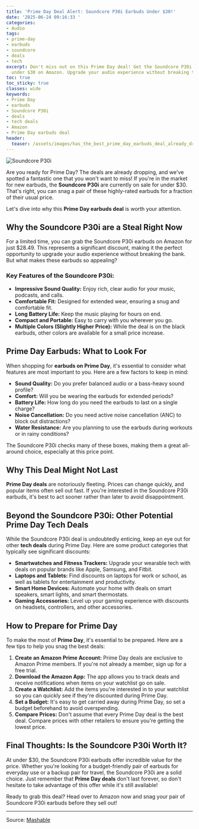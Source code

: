 ```yaml
---
title: 'Prime Day Deal Alert: Soundcore P30i Earbuds Under $30!'
date: '2025-06-24 09:16:33 '
categories:
- Audio
tags:
- prime-day
- earbuds
- soundcore
- deals
- tech
excerpt: Don't miss out on this Prime Day deal! Get the Soundcore P30i earbuds for
  under $30 on Amazon. Upgrade your audio experience without breaking the bank.
toc: true
toc_sticky: true
classes: wide
keywords:
- Prime Day
- earbuds
- Soundcore P30i
- deals
- tech deals
- Amazon
- Prime Day earbuds deal
header:
  teaser: /assets/images/has_the_best_prime_day_earbuds_deal_already_droppe_20250624091632.png
---
```


![Soundcore P30i](https://helios-i.mashable.com/imagery/articles/066gnRLhvPJOcBBnPysca4G/hero-image.png)

Are you ready for Prime Day? The deals are already dropping, and we've spotted a fantastic one that you won't want to miss! If you're in the market for new earbuds, the **Soundcore P30i** are currently on sale for under $30. That's right, you can snag a pair of these highly-rated earbuds for a fraction of their usual price.

Let's dive into why this **Prime Day earbuds deal** is worth your attention.

## Why the Soundcore P30i are a Steal Right Now

For a limited time, you can grab the Soundcore P30i earbuds on Amazon for just $28.49. This represents a significant discount, making it the perfect opportunity to upgrade your audio experience without breaking the bank. But what makes these earbuds so appealing?

### Key Features of the Soundcore P30i:

*   **Impressive Sound Quality:** Enjoy rich, clear audio for your music, podcasts, and calls.
*   **Comfortable Fit:** Designed for extended wear, ensuring a snug and comfortable fit.
*   **Long Battery Life:** Keep the music playing for hours on end.
*   **Compact and Portable:** Easy to carry with you wherever you go.
*   **Multiple Colors (Slightly Higher Price):** While the deal is on the black earbuds, other colors are available for a small price increase.

## Prime Day Earbuds: What to Look For

When shopping for **earbuds on Prime Day**, it's essential to consider what features are most important to you. Here are a few factors to keep in mind:

*   **Sound Quality:** Do you prefer balanced audio or a bass-heavy sound profile?
*   **Comfort:** Will you be wearing the earbuds for extended periods?
*   **Battery Life:** How long do you need the earbuds to last on a single charge?
*   **Noise Cancellation:** Do you need active noise cancellation (ANC) to block out distractions?
*   **Water Resistance:** Are you planning to use the earbuds during workouts or in rainy conditions?

The Soundcore P30i checks many of these boxes, making them a great all-around choice, especially at this price point.

## Why This Deal Might Not Last

**Prime Day deals** are notoriously fleeting. Prices can change quickly, and popular items often sell out fast. If you're interested in the Soundcore P30i earbuds, it's best to act sooner rather than later to avoid disappointment.

## Beyond the Soundcore P30i: Other Potential Prime Day Tech Deals

While the Soundcore P30i deal is undoubtedly enticing, keep an eye out for other **tech deals** during Prime Day. Here are some product categories that typically see significant discounts:

*   **Smartwatches and Fitness Trackers:** Upgrade your wearable tech with deals on popular brands like Apple, Samsung, and Fitbit.
*   **Laptops and Tablets:** Find discounts on laptops for work or school, as well as tablets for entertainment and productivity.
*   **Smart Home Devices:** Automate your home with deals on smart speakers, smart lights, and smart thermostats.
*   **Gaming Accessories:** Level up your gaming experience with discounts on headsets, controllers, and other accessories.

## How to Prepare for Prime Day

To make the most of **Prime Day**, it's essential to be prepared. Here are a few tips to help you snag the best deals:

1.  **Create an Amazon Prime Account:** Prime Day deals are exclusive to Amazon Prime members. If you're not already a member, sign up for a free trial.
2.  **Download the Amazon App:** The app allows you to track deals and receive notifications when items on your watchlist go on sale.
3.  **Create a Watchlist:** Add the items you're interested in to your watchlist so you can quickly see if they're discounted during Prime Day.
4.  **Set a Budget:** It's easy to get carried away during Prime Day, so set a budget beforehand to avoid overspending.
5.  **Compare Prices:** Don't assume that every Prime Day deal is the best deal. Compare prices with other retailers to ensure you're getting the lowest price.

## Final Thoughts: Is the Soundcore P30i Worth It?

At under $30, the Soundcore P30i earbuds offer incredible value for the price. Whether you're looking for a budget-friendly pair of earbuds for everyday use or a backup pair for travel, the Soundcore P30i are a solid choice. Just remember that **Prime Day deals** don't last forever, so don't hesitate to take advantage of this offer while it's still available!

Ready to grab this deal? Head over to Amazon now and snag your pair of Soundcore P30i earbuds before they sell out!

---

Source: [Mashable](https://mashable.com/article/june-24-soundcore-headphones-deal)